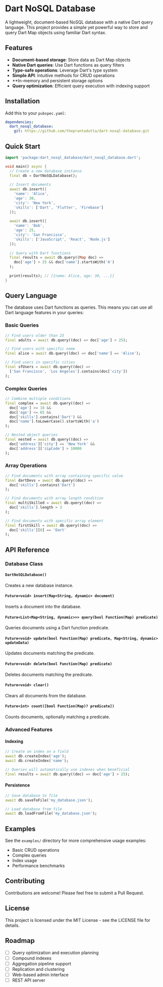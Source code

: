# Dart NoSQL Database

A lightweight, document-based NoSQL database with a native Dart query language. This project provides a simple yet powerful way to store and query Dart Map objects using familiar Dart syntax.

## Features

- **Document-based storage**: Store data as Dart Map objects
- **Native Dart queries**: Use Dart functions as query filters
- **Type-safe operations**: Leverage Dart's type system
- **Simple API**: Intuitive methods for CRUD operations
- **In-memory and persistent storage options
- **Query optimization**: Efficient query execution with indexing support

## Installation

Add this to your `pubspec.yaml`:

```yaml
dependencies:
  dart_nosql_database:
    git: https://github.com/theprantadutta/dart-nosql-database.git
```

## Quick Start

```dart
import 'package:dart_nosql_database/dart_nosql_database.dart';

void main() async {
  // Create a new database instance
  final db = DartNoSQLDatabase();
  
  // Insert documents
  await db.insert({
    'name': 'Alice',
    'age': 30,
    'city': 'New York',
    'skills': ['Dart', 'Flutter', 'Firebase']
  });
  
  await db.insert({
    'name': 'Bob',
    'age': 25,
    'city': 'San Francisco',
    'skills': ['JavaScript', 'React', 'Node.js']
  });
  
  // Query with Dart functions
  final results = await db.query((Map doc) => 
    doc['age'] > 25 && doc['name'].startsWith('A')
  );
  
  print(results); // [{name: Alice, age: 30, ...}]
}
```

## Query Language

The database uses Dart functions as queries. This means you can use all Dart language features in your queries:

### Basic Queries

```dart
// Find users older than 25
final adults = await db.query((doc) => doc['age'] > 25);

// Find users with specific name
final alice = await db.query((doc) => doc['name'] == 'Alice');

// Find users in specific cities
final sfUsers = await db.query((doc) => 
  ['San Francisco', 'Los Angeles'].contains(doc['city'])
);
```

### Complex Queries

```dart
// Combine multiple conditions
final complex = await db.query((doc) => 
  doc['age'] >= 18 && 
  doc['age'] <= 65 && 
  doc['skills'].contains('Dart') &&
  doc['name'].toLowerCase().startsWith('a')
);

// Nested object queries
final nested = await db.query((doc) => 
  doc['address']['city'] == 'New York' &&
  doc['address']['zipCode'] > 10000
);
```

### Array Operations

```dart
// Find documents with array containing specific value
final dartDevs = await db.query((doc) => 
  doc['skills'].contains('Dart')
);

// Find documents with array length condition
final multiSkilled = await db.query((doc) => 
  doc['skills'].length > 3
);

// Find documents with specific array element
final firstSkill = await db.query((doc) => 
  doc['skills'][0] == 'Dart'
);
```

## API Reference

### Database Class

#### `DartNoSQLDatabase()`
Creates a new database instance.

#### `Future<void> insert(Map<String, dynamic> document)`
Inserts a document into the database.

#### `Future<List<Map<String, dynamic>>> query(bool Function(Map) predicate)`
Queries documents using a Dart function predicate.

#### `Future<void> update(bool Function(Map) predicate, Map<String, dynamic> updateData)`
Updates documents matching the predicate.

#### `Future<void> delete(bool Function(Map) predicate)`
Deletes documents matching the predicate.

#### `Future<void> clear()`
Clears all documents from the database.

#### `Future<int> count([bool Function(Map)? predicate])`
Counts documents, optionally matching a predicate.

### Advanced Features

#### Indexing

```dart
// Create an index on a field
await db.createIndex('age');
await db.createIndex('name');

// Queries will automatically use indexes when beneficial
final results = await db.query((doc) => doc['age'] > 25);
```

#### Persistence

```dart
// Save database to file
await db.saveToFile('my_database.json');

// Load database from file
await db.loadFromFile('my_database.json');
```

## Examples

See the `examples/` directory for more comprehensive usage examples:

- Basic CRUD operations
- Complex queries
- Index usage
- Performance benchmarks

## Contributing

Contributions are welcome! Please feel free to submit a Pull Request.

## License

This project is licensed under the MIT License - see the LICENSE file for details.

## Roadmap

- [ ] Query optimization and execution planning
- [ ] Compound indexes
- [ ] Aggregation pipeline support
- [ ] Replication and clustering
- [ ] Web-based admin interface
- [ ] REST API server